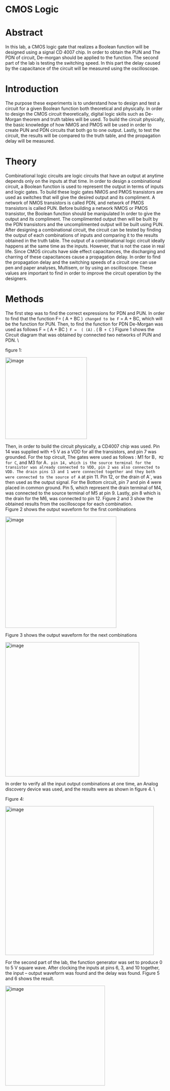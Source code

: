 # CMOS Logic 


# Abstract

In this lab, a CMOS logic gate that realizes a Boolean function will be designed using a signal CD 4007 chip. In order to obtain the PUN and The PDN of circuit, De-morgan should be applied to the function. The second part of the lab is testing the switching speed. In this part the delay caused by the capacitance of the circuit  will be measured using the oscilloscope. 
 
# Introduction

The purpose these experiments is to understand how to design and test a circuit for a given Boolean function both theoretical and physically. In order to design the CMOS circuit theoretically, digital logic skills such as De-Morgan theorem and  truth tables will be used. To build the circuit physically, the basic knowledge of how NMOS and PMOS will be used in order to create PUN and PDN circuits that both go to one output. Lastly, to test the circuit, the results will be compared to the truth table, and the propagation delay will be measured. 

# Theory
Combinational logic circuits are logic circuits that have an output at anytime depends only on the inputs at that time. In order to design a combinational circuit, a Boolean function is used to represent the output in terms of inputs and logic gates. To build these logic gates NMOS and PMOS transistors are used as switches that will give the desired output and its compliment. A network of NMOS transistors is called PDN, and network of PMOS transistors is called PUN. Before building a network NMOS or PMOS transistor, the Boolean function should be manipulated In order to give the output and its compliment. The complimented output then will be built by the PDN transistors and the uncomplimented output will be built using PUN. After designing a combinational circuit, the circuit can be tested by finding the output of each combinations of inputs and comparing it to the results obtained in the truth table. The output of a combinational logic circuit ideally happens at the same time as the inputs. However, that is not the case in real life. Since CMOS circuits have side effect capacitances, the discharging and charring of these capacitances cause a propagation delay. In order to find the propagation delay and the switching speeds of a circuit one can use pen and paper analyses, Multisem, or by using an oscilloscope. These values are important to find in order to improve the circuit operation by the designers. 

# Methods

The first step was to find the correct expressions for PDN and PUN. In order to find that the function F=  ( A + BC )` changed to be F` = A + BC, which will be the function for PUN. Then, to find the function for PDN De-Morgan was used as follows
F =  ( A + BC )`
F =  ( (A)` . ( B` + C` )
Figure 1 shows the Circuit diagram that was obtained by connected two networks of PUN and PDN. \

figure 1:

<img width="257" alt="image" src="https://user-images.githubusercontent.com/66625688/84992108-7561e180-b115-11ea-9f24-76c7d0f8c063.png">

Then, in order to build the circuit physically, a CD4007 chip was used. Pin 14 was supplied with +5 V as a VDD for all the transistors, and pin 7 was grounded. For the top circuit, The gates were used as follows : M1 for B`, M2 for C`, and M3 for A`. pin 14, which is the source terminal for the transistor was already connected to VDD, pin 2 was also connected to VDD. The drain pins 13 and 1 were connected together and they both were connected to the source of A` at pin 11. Pin 12, or the drain of A`, was then used as the output signal. For the Bottom circuit, pin 7 and pin 4 were placed in common ground. Pin 5, which represent the drain terminal of M4, was connected to the source terminal of M5 at pin 9. Lastly, pin 8 which is the drain for the M6, was connected to pin 12. Figure 2 and 3 show the obtained results from the oscilloscope for each combination.  \
Figure 2 shows the output waveform for the first combinations 

<img width="350" alt="image" src="https://user-images.githubusercontent.com/66625688/84992259-ab06ca80-b115-11ea-8df6-a69fa37ef12a.png">

Figure 3 shows the output waveform for the next combinations 

<img width="422" alt="image" src="https://user-images.githubusercontent.com/66625688/84992389-d1c50100-b115-11ea-80c7-50d66d69b44e.png">


In order to verify all the input output combinations at one time, an Analog discovery device was used, and the results were as shown in figure 4. \

Figure 4:

<img width="468" alt="image" src="https://user-images.githubusercontent.com/66625688/84992447-e5706780-b115-11ea-93e5-04eed165989c.png">

For the second part of the lab, the function generator was set to produce 0 to 5 V square wave. After clocking the inputs at pins 6, 3, and 10 together, the input – output waveform was found and the delay was found. Figure 5 and 6 shows the result. 

<img width="314" alt="image" src="https://user-images.githubusercontent.com/66625688/84992541-0b960780-b116-11ea-992f-4ddb1760d609.png">




